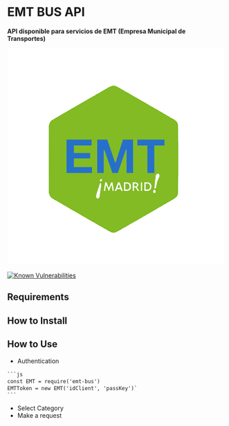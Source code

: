 # EMT BUS API
**API disponible para servicios de EMT (Empresa Municipal de Transportes)**

![EMT BUS](/img/emt-bus_logo.png)

[![Known Vulnerabilities](https://snyk.io/test/github/lorengamboa/emt-bus/badge.svg)](https://snyk.io/test/github/lorengamboa/emt-bus)

## Requirements
## How to Install
## How to Use
   * Authentication  
   
    ```js
    const EMT = require('emt-bus')
    EMTToken = new EMT('idClient', 'passKey')`
    ```  
    
   * Select Category
   * Make a request
